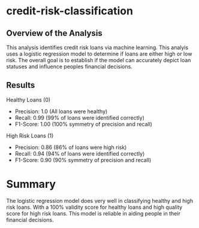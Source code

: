 # credit-risk-classification

## Overview of the Analysis 

This analysis identifies credit risk loans via machine learning. This analyis uses a logistic regression model to determine if loans are either high or low risk. The overall goal is to establish if the model can accurately depict loan statuses and influence peoples financial decisions. 

## Results 

Healthy Loans (0) 
* Precision: 1.0 (All loans were healthy) 
* Recall: 0.99 (99% of loans were identified correctly)
* F1-Score: 1.00 (100% symmetry of precision and recall) 

High Risk Loans (1)
* Precision: 0.86 (86% of loans were high risk) 
* Recall: 0.94 (94% of loans were identified correctly) 
* F1-Score: 0.90 (90% symmetry of precision and recall) 

# Summary 

The logistic regression model does very well in classifying healthy and high risk loans. With a 100% validity score for healthy loans and high quality score for high risk loans. This model is reliable in aiding people in their financial decisions. 
